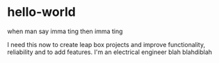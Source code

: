 # hello-world
when man say imma ting then imma ting

I need this now to create leap box projects and improve functionality, reliability and to add features.
I'm an electrical engineer blah blahdiblah
